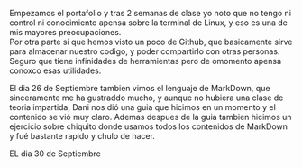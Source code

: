 Empezamos el portafolio y tras 2 semanas de clase yo noto que no tengo ni control ni conocimiento apensa sobre la terminal de Linux, y eso es una de mis mayores preocupaciones.  
Por otra parte si que hemos visto un poco de Github, que basicamente sirve para almacenar nuestro codigo, y poder compartirlo con otras personas. Seguro que tiene infinidades de herramientas pero de omomento apensa conoxco esas utilidades.  

El dia 26 de Septiembre tambien vimos el lenguaje de MarkDown, que sinceramente me ha gustraddo mucho, y aunque no hubiera una clase de teoria impartida, Dani nos dió una guia que hicimos en un momento y el contenido se vió muy claro. Ademas despues de la guia tambien hicimos un ejercicio sobre chiquito donde usamos todos los contenidos de MarkDown y fué bastante rapido y chulo de hacer.

EL dia 30 de Septiembre 
